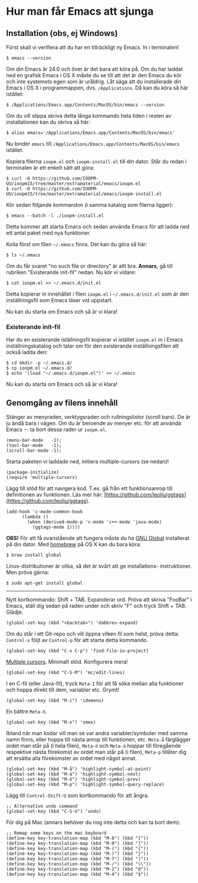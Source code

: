# Hur man får Emacs att sjunga

## Installation (obs, ej Windows)

Först skall vi verifiera att du har en tillräckligt ny Emacs. 
In i terminalen!

```
$ emacs --version
```

Om din Emacs är 24.0 och över är det bara att köra på. Om du har
laddat ned en grafisk Emacs i OS X måste du se till att det är den
Emacs du kör och inte systemets egen som är uråldrig. Låt säga att
du installerade din Emacs i OS X i programmappen, dvs. `/Applications`.
Då kan du köra så här istället:

```
$ /Applications/Emacs.app/Contents/MacOS/bin/emacs --version
```

Om du vill slippa skriva detta långa kommando hela tiden i resten
av installationen kan du skriva så här:

```
$ alias emacs='/Applications/Emacs.app/Contents/MacOS/bin/emacs'
```

Nu binder `emacs` till
`/Applications/Emacs.app/Contents/MacOS/bin/emacs` istället.

Kopiera filerna `ioopm.el` och `ioopm-install.el` till din dator.
Står du redan i terminalen är ett enkelt sätt att göra:

```
$ curl -O https://github.com/IOOPM-UU/ioopm15/tree/master/extramaterial/emacs/ioopm.el 
$ curl -O https://github.com/IOOPM-UU/ioopm15/tree/master/extramaterial/emacs/ioopm-install.el 
```

Kör sedan följande kommandon (i samma katalog som filerna ligger):

```
$ emacs --batch -l ./ioopm-install.el
```

Detta kommer att starta Emacs och sedan använda Emacs för att
ladda ned ett antal paket med nya funktioner. 

Kolla först om filen `~/.emacs` finns. Det kan du göra så här:

```
$ ls ~/.emacs
```

Om du får svaret "no such file or directory" är allt bra.
**Annars**, gå till rubriken "Existerande init-fil" nedan.
Nu kör vi vidare:

```
$ cat ioopm.el >> ~/.emacs.d/init.el
```

Detta kopierar in innehållet i filen `ioopm.el` i
`~/.emacs.d/init.el` som är den inställningsfil som Emacs läser
vid uppstart.

Nu kan du starta om Emacs och så är vi klara!


### Existerande init-fil

Har du en existerande iställningsfil kopierar vi istället
`ioopm.el` in i Emacs inställningskatalog och talar om för
den existerande inställningsfilen att också ladda den:

```
$ cd mkdir -p ~/.emacs.d/
$ cp ioopm.el ~/.emacs.d/
$ echo '(load "~/.emacs.d/ioopm.el")' >> ~/.emacs
```

Nu kan du starta om Emacs och så är vi klara!


## Genomgång av filens innehåll 

Stänger av menyraden, verktygsraden och rullningslistor (scroll
bars). De är ju ändå bara i vägen. Om du är beroende av menyer
etc. för att använda Emacs -- ta bort dessa rader ur `ioopm.el`. 

```
(menu-bar-mode   -1);
(tool-bar-mode   -1);
(scroll-bar-mode -1);
```

Starta paketen vi laddade ned, initiera multiple-cursors (se
nedan)!

```
(package-initialize)
(require 'multiple-cursors)
```

Lägg till stöd för att navigera kod. T.ex. gå från ett
funktionsanrop till definitionen av funktionen. Läs mer här:
[https://github.com/leoliu/ggtags](https://github.com/leoliu/ggtags).

```
(add-hook 'c-mode-common-hook
	  (lambda ()
	    (when (derived-mode-p 'c-mode 'c++-mode 'java-mode)
	      (ggtags-mode 1))))
```

**OBS!** För att få ovanstående att fungera måste du ha [GNU Global]()
installerat på din dator. Med [homebrew]() på OS X kan du bara
köra:

```
$ brew install global
```

Linux-distributioner är olika, så det är svårt att ge installations-
instruktioner. Men pröva gärna:

```
$ sudo apt-get install global
```

---

Nytt kortkommando: Shift + TAB. Expanderar ord. Pröva att skriva
"FooBar" i Emacs, ställ dig sedan på raden under och skriv "F" och
tryck Shift + TAB. Glädje. 

```
(global-set-key (kbd "<backtab>") 'dabbrev-expand)
```

Om du står i ett Git-repo och vill öppna vilken fil som helst,
pröva detta: `Control-x` följt av `Control-p` för att starta detta
kommando.

```
(global-set-key (kbd "C-x C-p") 'find-file-in-project)
```

[Multiple cursors](https://www.google.se/url?sa=t&rct=j&q=&esrc=s&source=web&cd=4&ved=0CD8QtwIwA2oVChMIz6yBmZCiyAIVA90sCh3D6wkx&url=http%3A%2F%2Fwww.youtube.com%2Fwatch%3Fv%3DjNa3axo40qM&usg=AFQjCNF37BDXGxAVAhNA49A4fLEWkQijww&sig2=V5PGaHfcihvQcyfb4_0CGg). Minimalt stöd. Konfigurera mera! 

```
(global-set-key (kbd "C-S-M") 'mc/edit-lines)
```

I en C-fil (eller Java-fil), tryck `Meta-I` för att få söka mellan
alla funktioner och hoppa direkt till dem, variabler etc. Grymt!

```
(global-set-key (kbd "M-i") 'idomenu)
```

En bättre `Meta-X`. 

```
(global-set-key (kbd "M-x") 'smex)
```

Ibland när man kodar vill man se var andra variabler/symboler med
samma namn finns, eller hoppa till nästa anrop till funktionen,
etc.
`Meta-å` färglägger ordet man står på (i hela filen), 
`Meta-ö` och `Meta-ä` hoppar till föregående respektive nästa förekomst av ordet man står på (i filen), 
`Meta-p` tillåter dig att ersätta alla förekomster av ordet med något annat. 

```
(global-set-key (kbd "M-å") 'highlight-symbol-at-point)
(global-set-key (kbd "M-ä") 'highlight-symbol-next)
(global-set-key (kbd "M-ö") 'highlight-symbol-prev)
(global-set-key (kbd "M-p") 'highlight-symbol-query-replace)
```

Lägg till `Control-Shift-U` som kortkommando för att ångra. 

```
;; Alternative undo command
(global-set-key (kbd "C-S-U") 'undo)
```

För dig på Mac (annars behöver du nog inte detta och kan ta bort
dem):

```
;; Remap some keys on the mac keyboard 
(define-key key-translation-map (kbd "M-8") (kbd "["))
(define-key key-translation-map (kbd "M-9") (kbd "]"))
(define-key key-translation-map (kbd "M-(") (kbd "{"))
(define-key key-translation-map (kbd "M-)") (kbd "}"))
(define-key key-translation-map (kbd "M-7") (kbd "|"))
(define-key key-translation-map (kbd "M-/") (kbd "\\"))
(define-key key-translation-map (kbd "M-2") (kbd "@"))
(define-key key-translation-map (kbd "M-4") (kbd "$"))
```

